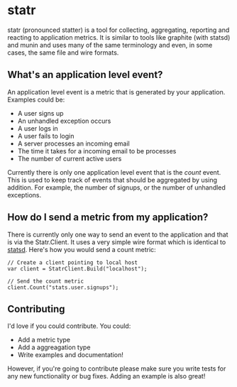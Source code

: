 statr
=====

statr (pronounced statter) is a tool for collecting, aggregating, reporting and reacting to
application metrics. It is similar to tools like graphite (with statsd) and munin and uses
many of the same terminology and even, in some cases, the same file and wire formats.

What's an application level event?
----------------------------------

An application level event is a metric that is generated by your application. Examples could be:

* A user signs up
* An unhandled exception occurs
* A user logs in
* A user fails to login
* A server processes an incoming email
* The time it takes for a incoming email to be processes
* The number of current active users

Currently there is only one application level event that is the *count* event. This is used to
keep track of events that should be aggregated by using addition. For example, the number of
signups, or the number of unhandled exceptions. 


How do I send a metric from my application?
-------------------------------------------

There is currently only one way to send an event to the application and that is via the Statr.Client. It uses
a very simple wire format which is identical to [statsd](https://github.com/etsy/statsd/).  Here's how you would
send a count metric:

    // Create a client pointing to local host
    var client = StatrClient.Build("localhost");

	// Send the count metric
    client.Count("stats.user.signups");
	

Contributing
------------

I'd love if you could contribute. You could:

* Add a metric type
* Add a aggreagation type
* Write examples and documentation!

However, if you're going to contribute please make sure you write tests for any new functionality or bug fixes.
Adding an example is also great!